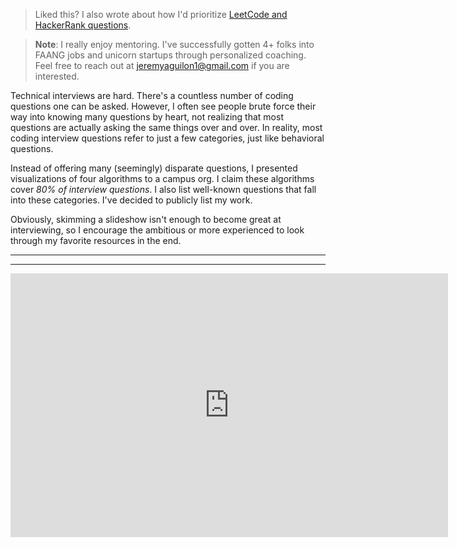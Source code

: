 > Liked this? I also wrote about how I'd prioritize [LeetCode and HackerRank
> questions](/blog/ranking_interview_questions_by_cram_score).  

> **Note**: I really enjoy mentoring. I've successfully gotten 4+ folks into
> FAANG jobs and unicorn startups through personalized coaching. Feel free to
> reach out at [jeremyaguilon1@gmail.com](mailto:jeremyaguilon1@gmail.com) if
> you are interested.

Technical interviews are hard. There's a countless number of coding questions one can be asked.
However, I often see people brute force their way into knowing many questions by heart,
not realizing that most questions are actually asking the same things over and over. In reality,
most coding interview questions refer to just a few categories, just like behavioral questions.

Instead of offering many (seemingly) disparate questions, I presented 
visualizations of four algorithms to a campus org. I claim these algorithms cover _80%
of interview questions_. I also list well-known questions that fall into these 
categories. I've decided to publicly list my work.

Obviously, skimming a slideshow isn't enough to become great at interviewing,
so I encourage the ambitious or more experienced to look through my favorite resources
in the end.

_____


<SubscribeForm />

_____

<iframe class="tech-interview-iframe" src="https://docs.google.com/presentation/d/e/2PACX-1vSY-OriRZ7PdCqefEzvl0OZ3zcQ19B0wD6gD-jakh6Vv5zJUUk4hl5V22UzsgMSWemQwpYWzk68prqb/embed?start=false&loop=false&delayms=10000" frameborder="0" width="700" height="422" allowfullscreen="true" mozallowfullscreen="true" webkitallowfullscreen="true"></iframe>

